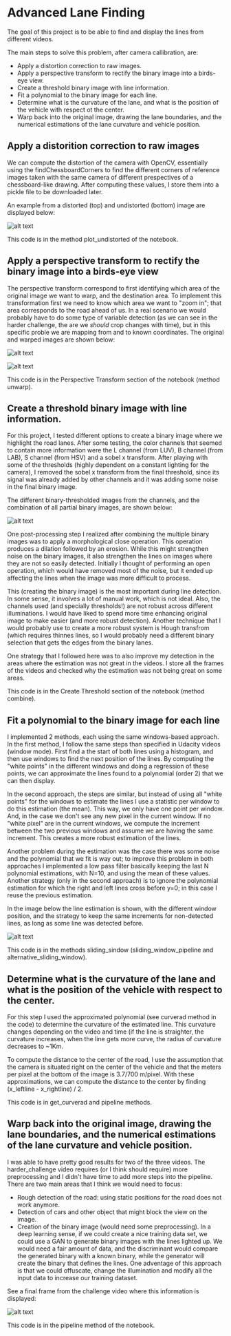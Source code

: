# Advanced Lane Finding

The goal of this project is to be able to find and display the lines from different videos.

The main steps to solve this problem, after camera callibration, are:

* Apply a distortion correction to raw images.
* Apply a perspective transform to rectify the binary image into a birds-eye view.
* Create a threshold binary image with line information.
* Fit a polynomial to the binary image for each line.
* Determine what is the curvature of the lane, and what is the position of the vehicle with respect ot the center.
* Warp back into the original image, drawing the lane boundaries, and the numerical estimations of the lane curvature and vehicle position.


## Apply a distorition correction to raw images

We can compute the distortion of the camera with OpenCV, essentially using the findChessboardCorners to find the different corners of reference images taken with the same camera of different prespectives of a chessboard-like drawing. After computing these values, I store them into a pickle file to be downloaded later.

An example from a distorted (top) and undistorted (bottom) image are displayed below:

[image1]: ./results/camera_distorted.png "Distorted image (left) and undistorted (right) "
![alt text][image1] 

This code is in the method plot_undistorted of the notebook.

## Apply a perspective transform to rectify the binary image into a birds-eye view

The perspective transform correspond to first identifying which area of the original image we want to warp, and the destination area. To implement this transformation first we need to know which area we want to "zoom in"; that area corresponds to the road ahead of us. In a real scenario we would probably have to do some type of variable detection (as we can see in the harder challenge, the are we *should* crop changes with time), but in this specific proble we are mapping from and to known coordinates. The original and warped images are shown below:

[image2]: ./results/frame63.png "Unwarped image"
![alt text][image2] 

[image3]: ./results/frame63_warped.png "Warped image"
![alt text][image3] 

This code is in the Perspective Transform section of the notebook (method unwarp).

## Create a threshold binary image with line information.

For this project, I tested different options to create a binary image where we highlight the road lanes. After some testing, the color channels that seemed to contain more information were the L channel (from LUV), B channel (from LAB), S channel (from HSV) and a sobel x transform. After playing with some of the thresholds (highly dependent on a constant lighting for the camera), I removed the sobel x transform from the final threshold, since its signal was already added by other channels and it was adding some noise in the final binary image.

The different binary-thresholded images from the channels, and the combination of all partial binary images, are shown below:


[image4]: ./results/binaries.png "Binary images"
![alt text][image4] 

One post-processing step I realized after combining the multiple binary images was to apply a morphological close operation. This operation produces a dilation followed by an erosion. While this might strengthen noise on the binary images, it also strengthen the lines on images where they are not so easily detected. Initially I thought of performing an open operation, which would have removed most of the noise, but it ended up affecting the lines when the image was more difficult to process.

This (creating the binary image) is the most important during line detection. In some sense, it involves a lot of manual work, which is not ideal. Also, the channels used (and specially thresholds!) are not robust across different illuminations. I would have liked to spend more time enhancing original image to make easier (and more robust detection). Another technique that I would probably use to create a more robust system is Hough transfrom (which requires thinnes lines, so I would probably need a different binary selection that gets the edges from the binary lanes.

One strategy that I followed here was to also improve my detection in the areas where the estimation was not great in the videos. I store all the frames of the videos and checked why the estimation was not being great on some areas.

This code is in the Create Threshold section of the notebook (method combine).

## Fit a polynomial to the binary image for each line

I implemented 2 methods, each using the same windows-based approach. In the first method, I follow the same steps than specified in Udacity videos (window mode). First find a the start of both lines using a histogram, and then use windows to find the next position of the lines. By computing the "white points" in the different windows and doing a regression of these points, we can approximate the lines found to a polynomial (order 2) that we can then display.

In the second approach, the steps are similar, but instead of using all "white points" for the windows to estimate the lines I use a statistic per window to do this estimation (the mean). This way, we only have one point per window. And, in the case we don't see any new pixel in the current window. If no "white pixel" are in the current windows, we compute the increment between the two previous windows and assume we are having the same increment. This creates a more robust estimation of the lines.

Another problem during the estimation was the case there was some noise and the polynomial that we fit is way out; to improve this problem in both approaches I implemented a low pass filter basically keeping the last N polynomial estimations, with N=10, and using the mean of these values. Another strategy (only in the second approach) is to ignore the polynomial estimation for which the right and left lines cross before y=0; in this case I reuse the previous estimation.

In the image below the line estimation is shown, with the different window position, and the strategy to keep the same increments for non-detected lines, as long as some line was detected before.

[image5]: ./results/poly_dots.png "Estimation of the lines"
![alt text][image5] 


This code is in the methods sliding_sindow (sliding_window_pipeline and alternative_sliding_window).

## Determine what is the curvature of the lane and what is the position of the vehicle with respect to the center.

For this step I used the approximated polynomial (see curverad method in the code) to determine the curvature of the estimated line. This curvature changes depending on the video and time (if the line is straighter, the curvature increases, when the line gets more curve, the radius of curvature decreases to ~1Km.

To compute the distance to the center  of the road, I use the assumption that the camera is situated right on the center of the vehicle and that the meters per pixel at the bottom of the image is 3.7/700 m/pixel. With these approximations, we can compute the distance to the center by finding (x_leftline - x_rightline) / 2.

This code is in get_curverad and pipeline methods.

## Warp back into the original image, drawing the lane boundaries, and the numerical estimations of the lane curvature and vehicle position.

I was able to have pretty good results for two of the three videos. The harder_challenge video requires (or I think should require) more preprocessing and I didn't have time to add more steps into the pipeline. There are two main areas that I think we would need to focus:

* Rough detection of the road: using static positions for the road does not work anymore.
* Detection of cars and other object that might block the view on the image.
* Creation of the binary image (would need some preprocessing). In a deep learning sense, if we could create a nice training data set, we could use a GAN to generate binary images with the lines lighted up. We would need a fair amount of data, and the discriminant would compare the generated binary with a known binary, while the generator will create the binary that defines the lines. One adventage of this approach is that we could offuscate, change the illumination and modify all the input data to increase our training dataset.

See a final frame from the challenge video where this information is displayed:

[image6]: ./results/pipeline.png "Estimation of the lines in the pipeline"
![alt text][image6] 

This code is in the pipeline method of the notebook.
